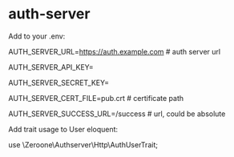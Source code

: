 # auth-server

Add to your .env:

AUTH_SERVER_URL=https://auth.example.com # auth server url

AUTH_SERVER_API_KEY=

AUTH_SERVER_SECRET_KEY=

AUTH_SERVER_CERT_FILE=pub.crt # certificate path

AUTH_SERVER_SUCCESS_URL=/success # url, could be absolute


Add trait usage to User eloquent:

use \Zeroone\Authserver\Http\AuthUserTrait;